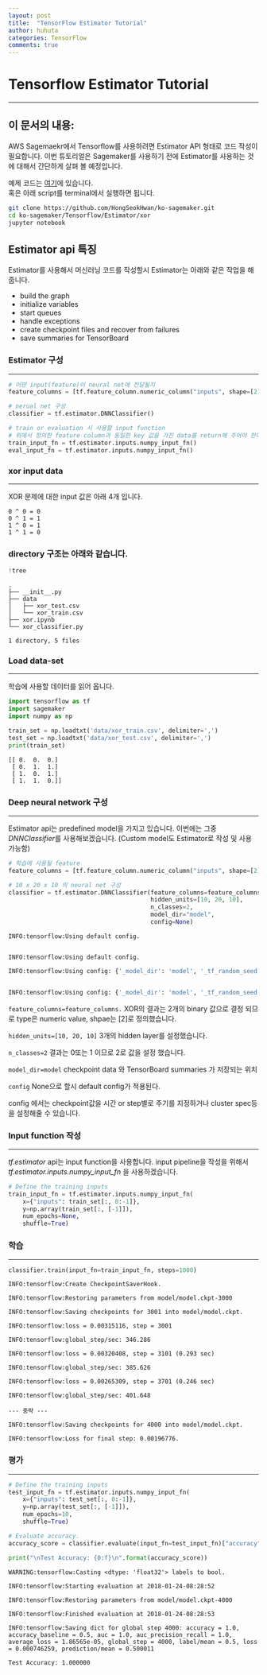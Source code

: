 ```yaml
---
layout: post
title:  "TensorFlow Estimator Tutorial"
author: huhuta
categories: TensorFlow
comments: true
---
```


# Tensorflow Estimator Tutorial
---
## 이 문서의 내용:
AWS Sagemaekr에서 Tensorflow를 사용하려면 Estimator API 형태로 코드 작성이 필요합니다.
이번 튜토리얼은 Sagemaker를 사용하기 전에 Estimator를 사용하는 것에 대해서 간단하게 살펴 볼 예정입니다.

예제 코드는  [여기](https://github.com/HongSeokHwan/ko-sagemaker/tree/master/Tensorflow/Estimator/xor)에 있습니다. <br>
혹은 아래 script를 terminal에서 실행하면 됩니다.
```bash
git clone https://github.com/HongSeokHwan/ko-sagemaker.git
cd ko-sagemaker/Tensorflow/Estimator/xor
jupyter notebook
```

## Estimator api 특징
Estimator를 사용해서 머신러닝 코드를 작성할시 Estimator는 아래와 같은 작업을 해줍니다.
 - build the graph
 - initialize variables
 - start queues
 - handle exceptions
 - create checkpoint files and recover from failures
 - save summaries for TensorBoard


### Estimator 구성
---
```python
# 어떤 input(feature)이 neural net에 전달될지
feature_columns = [tf.feature_column.numeric_column("inputs", shape=[2])]

# nerual net 구성
classifier = tf.estimator.DNNClassifier()

# train or evaluation 시 사용할 input function
# 위에서 정의한 feature column과 동일한 key 값을 가진 data를 return해 주어야 한다.
train_input_fn = tf.estimator.inputs.numpy_input_fn()
eval_input_fn = tf.estimator.inputs.numpy_input_fn()

```

### xor input data
---
XOR 문제에 대한 input 값은 아래 4개 입니다.

```
0 ^ 0 = 0
0 ^ 1 = 1
1 ^ 0 = 1
1 ^ 1 = 0
```

### directory 구조는 아래와 같습니다.


```python
!tree
```

    .
    ├── __init__.py
    ├── data
    │   ├── xor_test.csv
    │   └── xor_train.csv
    ├── xor.ipynb
    └── xor_classifier.py

    1 directory, 5 files


### Load data-set
---
학습에 사용할 데이터를 읽어 옵니다.


```python
import tensorflow as tf
import sagemaker
import numpy as np

train_set = np.loadtxt('data/xor_train.csv', delimiter=',')
test_set = np.loadtxt('data/xor_test.csv', delimiter=',')
print(train_set)
```

    [[ 0.  0.  0.]
     [ 0.  1.  1.]
     [ 1.  0.  1.]
     [ 1.  1.  0.]]


### Deep neural network 구성
---
Estimator api는 predefined model을 가지고 있습니다. 이번에는 그중 *DNNClassifier*를 사용해보겠습니다.
(Custom model도 Estimator로 작성 및 사용 가능함)


```python
# 학습에 사용될 feature
feature_columns = [tf.feature_column.numeric_column("inputs", shape=[2])]

# 10 x 20 x 10 의 neural net 구성
classifier = tf.estimator.DNNClassifier(feature_columns=feature_columns,
                                        hidden_units=[10, 20, 10],
                                        n_classes=2,
                                        model_dir="model",
                                        config=None)
```


    INFO:tensorflow:Using default config.


    INFO:tensorflow:Using default config.


```python
INFO:tensorflow:Using config: {'_model_dir': 'model', '_tf_random_seed': None, '_save_summary_steps': 100, '_save_checkpoints_steps': None, '_save_checkpoints_secs': 600, '_session_config': None, '_keep_checkpoint_max': 5, '_keep_checkpoint_every_n_hours': 10000, '_log_step_count_steps': 100, '_service': None, '_cluster_spec': <tensorflow.python.training.server_lib.ClusterSpec object at 0x11b5f5390>, '_task_type': 'worker', '_task_id': 0, '_master': '', '_is_chief': True, '_num_ps_replicas': 0, '_num_worker_replicas': 1}


INFO:tensorflow:Using config: {'_model_dir': 'model', '_tf_random_seed': None, '_save_summary_steps': 100, '_save_checkpoints_steps': None, '_save_checkpoints_secs': 600, '_session_config': None, '_keep_checkpoint_max': 5, '_keep_checkpoint_every_n_hours': 10000, '_log_step_count_steps': 100, '_service': None, '_cluster_spec': <tensorflow.python.training.server_lib.ClusterSpec object at 0x11b5f5390>, '_task_type': 'worker', '_task_id': 0, '_master': '', '_is_chief': True, '_num_ps_replicas': 0, '_num_worker_replicas': 1}
```


`feature_columns=feature_columns.` XOR의 결과는 2개의 binary 값으로 결정 되므로 type은 numeric value, shpae는 [2]로 정의했습니다.


`hidden_units=[10, 20, 10]` 3개의 hidden layer를 설정했습니다.


`n_classes=2` 결과는 0또는 1 이므로 2로 값을 설정 했습니다.


`model_dir=model` checkpoint data 와 TensorBoard summaries 가 저장되는 위치


`config` None으로 할시 default config가 적용된다.


config 에서는 checkpoint값을 시간 or step별로 주기를 지정하거나 cluster spec등을 설정해줄 수 있습니다.

### Input function 작성
---
*tf.estimator* api는 input function을 사용합니다.
input pipeline을 작성을 위해서 *tf.estimator.inputs.numpy_input_fn* 을 사용하겠습니다.


```python
# Define the training inputs
train_input_fn = tf.estimator.inputs.numpy_input_fn(
    x={"inputs": train_set[:, 0:-1]},
    y=np.array(train_set[:, [-1]]),
    num_epochs=None,
    shuffle=True)
```

### 학습
---


```python
classifier.train(input_fn=train_input_fn, steps=1000)
```

    INFO:tensorflow:Create CheckpointSaverHook.

    INFO:tensorflow:Restoring parameters from model/model.ckpt-3000

    INFO:tensorflow:Saving checkpoints for 3001 into model/model.ckpt.

    INFO:tensorflow:loss = 0.00315116, step = 3001

    INFO:tensorflow:global_step/sec: 346.286

    INFO:tensorflow:loss = 0.00320408, step = 3101 (0.293 sec)

    INFO:tensorflow:global_step/sec: 385.626

    INFO:tensorflow:loss = 0.00265309, step = 3701 (0.246 sec)

    INFO:tensorflow:global_step/sec: 401.648

    --- 중략 ---

    INFO:tensorflow:Saving checkpoints for 4000 into model/model.ckpt.

    INFO:tensorflow:Loss for final step: 0.00196776.


### 평가
---


```python
# Define the training inputs
test_input_fn = tf.estimator.inputs.numpy_input_fn(
    x={"inputs": test_set[:, 0:-1]},
    y=np.array(test_set[:, [-1]]),
    num_epochs=10,
    shuffle=True)

# Evaluate accuracy.
accuracy_score = classifier.evaluate(input_fn=test_input_fn)["accuracy"]

print("\nTest Accuracy: {0:f}\n".format(accuracy_score))
```

    WARNING:tensorflow:Casting <dtype: 'float32'> labels to bool.

    INFO:tensorflow:Starting evaluation at 2018-01-24-08:28:52

    INFO:tensorflow:Restoring parameters from model/model.ckpt-4000

    INFO:tensorflow:Finished evaluation at 2018-01-24-08:28:53

    INFO:tensorflow:Saving dict for global step 4000: accuracy = 1.0, accuracy_baseline = 0.5, auc = 1.0, auc_precision_recall = 1.0, average_loss = 1.86565e-05, global_step = 4000, label/mean = 0.5, loss = 0.000746259, prediction/mean = 0.500011

    Test Accuracy: 1.000000


